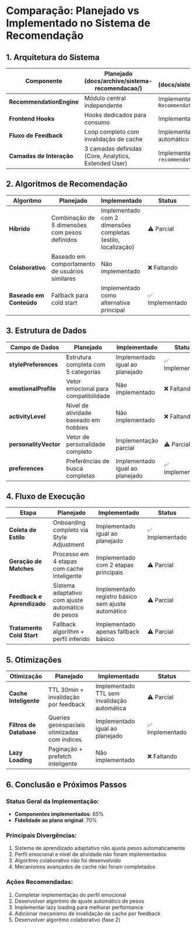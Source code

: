 # Comparação: Planejado vs Implementado no Sistema de Recomendação

## 1. Arquitetura do Sistema

| Componente               | Planejado (docs/archive/sistema-recomendacao/)              | Implementado (docs/sistema_recomendacao_detalhes.md)         | Status        |
|--------------------------|------------------------------------------------------------|-------------------------------------------------------------|---------------|
| **RecommendationEngine** | Módulo central independente                                | Implementado dentro de `RecommendationService`              | ⚠️ Parcial     |
| **Frontend Hooks**       | Hooks dedicados para consumo                               | Implementação parcial em `hooks/useApi.ts`                  | ⚠️ Parcial     |
| **Fluxo de Feedback**    | Loop completo com invalidação de cache                     | Implementado registro básico sem ajuste automático de pesos | ⚠️ Parcial     |
| **Camadas de Interação** | 3 camadas definidas (Core, Analytics, Extended User)       | Implementadas parcialmente em `recommendation/`             | ⚠️ Parcial     |

## 2. Algoritmos de Recomendação

| Algoritmo                | Planejado                                                  | Implementado                                                | Status        |
|--------------------------|------------------------------------------------------------|------------------------------------------------------------|---------------|
| **Híbrido**              | Combinação de 5 dimensões com pesos definidos              | Implementado com 2 dimensões completas (estilo, localização) | ⚠️ Parcial     |
| **Colaborativo**         | Baseado em comportamento de usuários similares             | Não implementado                                           | ❌ Faltando    |
| **Baseado em Conteúdo**  | Fallback para cold start                                   | Implementado como alternativa principal                    | ✅ Implementado|

## 3. Estrutura de Dados

| Campo de Dados           | Planejado                                                  | Implementado                                                | Status        |
|--------------------------|------------------------------------------------------------|------------------------------------------------------------|---------------|
| **stylePreferences**     | Estrutura completa com 5 categorias                        | Implementado igual ao planejado                            | ✅ Implementado|
| **emotionalProfile**     | Vetor emocional para compatibilidade                       | Não implementado                                           | ❌ Faltando    |
| **activityLevel**        | Nível de atividade baseado em hobbies                      | Não implementado                                           | ❌ Faltando    |
| **personalityVector**    | Vetor de personalidade completo                            | Implementação parcial                                      | ⚠️ Parcial     |
| **preferences**          | Preferências de busca completas                            | Implementado igual ao planejado                            | ✅ Implementado|

## 4. Fluxo de Execução

| Etapa                    | Planejado                                                  | Implementado                                                | Status        |
|--------------------------|------------------------------------------------------------|------------------------------------------------------------|---------------|
| **Coleta de Estilo**     | Onboarding completo via Style Adjustment                   | Implementado igual ao planejado                            | ✅ Implementado|
| **Geração de Matches**   | Processo em 4 etapas com cache inteligente                 | Implementado com 2 etapas principais                       | ⚠️ Parcial     |
| **Feedback e Aprendizado**| Sistema adaptativo com ajuste automático de pesos          | Implementado registro básico sem ajuste automático         | ⚠️ Parcial     |
| **Tratamento Cold Start**| Fallback algorithm + perfil inferido                       | Implementado apenas fallback básico                        | ⚠️ Parcial     |

## 5. Otimizações

| Otimização               | Planejado                                                  | Implementado                                                | Status        |
|--------------------------|------------------------------------------------------------|------------------------------------------------------------|---------------|
| **Cache Inteligente**    | TTL 30min + invalidação por feedback                       | Implementado TTL sem invalidação automática                | ⚠️ Parcial     |
| **Filtros de Database**  | Queries geoespaciais otimizadas com índices                | Implementado igual ao planejado                            | ✅ Implementado|
| **Lazy Loading**         | Paginação + prefetch inteligente                           | Não implementado                                           | ❌ Faltando    |

## 6. Conclusão e Próximos Passos

### Status Geral da Implementação:
- **Componentes implementados**: 65%
- **Fidelidade ao plano original**: 70%

### Principais Divergências:
1. Sistema de aprendizado adaptativo não ajusta pesos automaticamente
2. Perfil emocional e nível de atividade não foram implementados
3. Algoritmo colaborativo não foi desenvolvido
4. Mecanismos avançados de cache não foram completados

### Ações Recomendadas:
1. Completar implementação do perfil emocional
2. Desenvolver algoritmo de ajuste automático de pesos
3. Implementar lazy loading para melhorar performance
4. Adicionar mecanismo de invalidação de cache por feedback
5. Desenvolver algoritmo colaborativo (fase 2)
